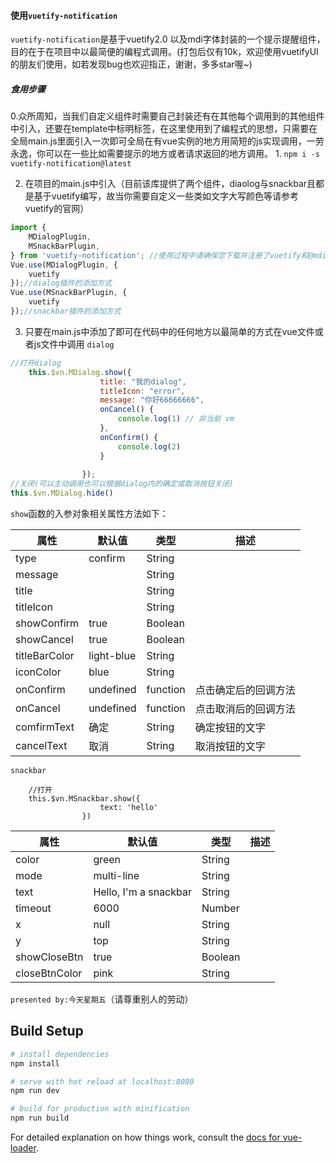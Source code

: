 #### 使用```vuetify-notification```

```vuetify-notification```是基于vuetify2.0 以及mdi字体封装的一个提示提醒组件，目的在于在项目中以最简便的编程式调用。(打包后仅有10k，欢迎使用vuetifyUI的朋友们使用，如若发现bug也欢迎指正，谢谢，多多star喔~)
 
##### 食用步骤</br>
0.众所周知，当我们自定义组件时需要自己封装还有在其他每个调用到的其他组件中引入，还要在template中标明标签，在这里使用到了编程式的思想，只需要在全局main.js里面引入一次即可全局在有vue实例的地方用简短的js实现调用，一劳永逸，你可以在一些比如需要提示的地方或者请求返回的地方调用。
1. 
```npm i -s vuetify-notification@latest```

2. 在项目的main.js中引入（目前该库提供了两个组件，diaolog与snackbar且都是基于vuetify编写，故当你需要自定义一些类如文字大写颜色等请参考vuetify的官网）
```javascript {highlight=20}
import {
	MDialogPlugin,
	MSnackBarPlugin,
} from 'vuetify-notification'; //使用过程中请确保您下载并注册了vuetify和@mdi
Vue.use(MDialogPlugin, {
	vuetify
});//dialog插件的添加方式
Vue.use(MSnackBarPlugin, {
	vuetify
});//snackbar插件的添加方式

```
3. 只要在main.js中添加了即可在代码中的任何地方以最简单的方式在vue文件或者js文件中调用
```dialog```

~~~javascript
//打开dialog
    this.$vn.MDialog.show({
					title: "我的dialog",
					titleIcon: "error",
					message: "你好66666666",
					onCancel() {
						console.log(1) // 非当前 vm
					},
					onConfirm() {
						console.log(2)
                    }
                    
                });
//关闭(可以主动调用也可以根据dialog内的确定或取消按钮关闭)
this.$vn.MDialog.hide()
~~~
```show```函数的入参对象相关属性方法如下：</br>

属性|默认值|类型|描述
----|-----|----|----|
type|confirm|String|
message||String|    
title||String|
titleIcon||String|
showConfirm|true|Boolean|     
showCancel|true| Boolean|   
titleBarColor|light-blue|String|
iconColor|blue|String|
onConfirm|undefined|function|点击确定后的回调方法|
onCancel|undefined|function|点击取消后的回调方法|   
comfirmText|确定|String|确定按钮的文字
cancelText|取消|String|取消按钮的文字


```snackbar```
~~~ javascript{highlight=10}
    //打开
	this.$vn.MSnackbar.show({
					text: 'hello'
				})
~~~
属性|默认值|类型|描述
----|-----|----|----|
color|green|String
mode|multi-line|String
text|Hello, I\'m a snackbar|String
timeout|6000|Number
x |null|String    
y|top|String    
showCloseBtn|true|Boolean    
closeBtnColor|pink|String

```presented by:今天星期五```（请尊重别人的劳动）

## Build Setup

``` bash
# install dependencies
npm install

# serve with hot reload at localhost:8080
npm run dev

# build for production with minification
npm run build
```

For detailed explanation on how things work, consult the [docs for vue-loader](http://vuejs.github.io/vue-loader).
